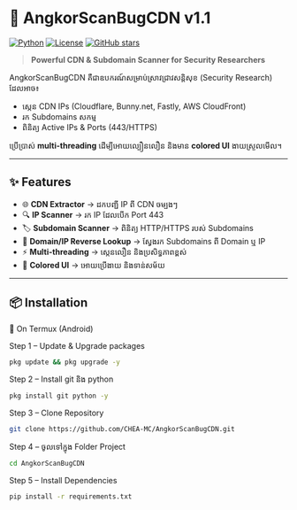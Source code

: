 # 🚀 AngkorScanBugCDN v1.1

[![Python](https://img.shields.io/badge/Python-3.x-blue.svg)](https://www.python.org/) 
[![License](https://img.shields.io/badge/License-MIT-green.svg)](./LICENSE)
[![GitHub stars](https://img.shields.io/github/stars/CHEA-MC/AngkorScanBugCDN?style=social)](https://github.com/CHEA-MC/AngkorScanBugCDN/stargazers)

> **Powerful CDN & Subdomain Scanner for Security Researchers**

AngkorScanBugCDN គឺជាឧបករណ៍សម្រាប់ស្រាវជ្រាវសន្តិសុខ (Security Research) ដែលអាច៖  
- ស្កេន CDN IPs (Cloudflare, Bunny.net, Fastly, AWS CloudFront)  
- រក Subdomains សកម្ម  
- ពិនិត្យ Active IPs & Ports (443/HTTPS)  

ប្រើប្រាស់ **multi-threading** ដើម្បីអោយល្បឿនលឿន និងមាន **colored UI** ងាយស្រួលមើល។  

---

## ✨ Features

- 🌐 **CDN Extractor** → ដកបញ្ជី IP ពី CDN ចម្បងៗ  
- 🔍 **IP Scanner** → រក IP ដែលបើក Port 443  
- 🏷️ **Subdomain Scanner** → ពិនិត្យ HTTP/HTTPS របស់ Subdomains  
- 📡 **Domain/IP Reverse Lookup** → ស្វែងរក Subdomains ពី Domain ឬ IP  
- ⚡ **Multi-threading** → ស្កេនលឿន និងប្រសិទ្ធភាពខ្ពស់  
- 🎨 **Colored UI** → អោយប្រើងាយ និងទាន់សម័យ  

---

## 📦 Installation

🔹 On Termux (Android)

Step 1 – Update & Upgrade packages
```bash
pkg update && pkg upgrade -y
```

Step 2 – Install git និង python
```bash
pkg install git python -y
```

Step 3 – Clone Repository
```bash
git clone https://github.com/CHEA-MC/AngkorScanBugCDN.git
```

Step 4 – ចូលទៅក្នុង Folder Project
```bash
cd AngkorScanBugCDN
```

Step 5 – Install Dependencies
```bash
pip install -r requirements.txt
```
